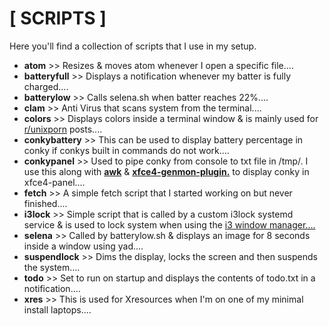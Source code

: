 # [ SCRIPTS ]

Here you'll find a collection of scripts that I use in my setup.

+ **atom** >> Resizes & moves atom whenever I open a specific file....
+ **batteryfull** >> Displays a notification whenever my batter is fully charged....
+ **batterylow** >> Calls selena.sh when batter reaches 22%....
+ **clam** >> Anti Virus that scans system from the terminal....
+ **colors** >> Displays colors inside a terminal window & is mainly used for [r/unixporn](https://www.reddit.com/r/unixporn/) posts....
+ **conkybattery** >> This can be used to display battery percentage in conky if conkys built in commands do not work....
+ **conkypanel** >> Used to pipe conky from console to txt file in /tmp/. I use this along with [**awk**](https://linux.die.net/man/1/awk) & [**xfce4-genmon-plugin.**](https://goodies.xfce.org/projects/panel-plugins/xfce4-genmon-plugin) to display conky in xfce4-panel....
+ **fetch** >> A simple fetch script that I started working on but never finished....
+ **i3lock** >> Simple script that is called by a custom i3lock systemd service & is used to lock system when using the [i3 window manager....](https://i3wm.org/)
+ **selena** >> Called by batterylow.sh & displays an image for 8 seconds inside a window using yad....
+ **suspendlock** >> Dims the display, locks the screen and then suspends the system....
+ **todo** >> Set to run on startup and displays the contents of todo.txt in a notification....
+ **xres** >> This is used for Xresources when I'm on one of my minimal install laptops....
